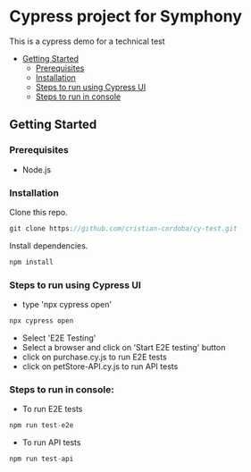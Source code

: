# Cypress project for Symphony
This is a cypress demo for a technical test

 - [Getting Started](#getting-started)
	- [Prerequisites](#prerequisites)
	- [Installation](#installation)
	- [Steps to run using Cypress UI](#steps-to-run-using-cypress-ui)
	- [Steps to run in console](#steps-to-run-in-console)

## Getting Started
### Prerequisites
- Node.js
### Installation
Clone this repo. 

```js
git clone https://github.com/cristian-cordoba/cy-test.git
```
Install dependencies. 

```js
npm install
```

### Steps to run using Cypress UI

- type 'npx cypress open'
```js
npx cypress open
```
- Select 'E2E Testing'
- Select a browser and click on 'Start E2E testing' button
- click on purchase.cy.js to run E2E tests
- click on petStore-API.cy.js to run API tests

### Steps to run in console:
- To run E2E tests
```js
npm run test-e2e
```
- To run API tests
```js
npm run test-api
```